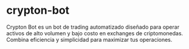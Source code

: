 # crypton-bot
Crypton Bot es un bot de trading automatizado diseñado para operar activos de alto volumen y bajo costo en exchanges de criptomonedas. Combina eficiencia y simplicidad para maximizar tus operaciones.
